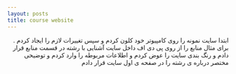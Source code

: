 ```yaml
---
layout: posts
title: course website 
---
```


<div dir="rtl">

    
ابتدا سایت نمونه را روی کامپیوتر خود کلون کردم و سپس تغییرات لازم را ایجاد کردم . برای مثال منابع را از روی پی دی اف داخل سایت آشنایی با رشته در قسمت منابع قرار دادم و رنگ بندی سایت را عوض کردم و اطلاعات مربوطه را وارد کردم و 
توضیحی مختصر درباره ی رشته را در صفحه ی اول سایت قرار دادم







</div>

